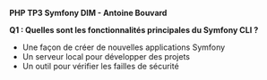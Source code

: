 **PHP TP3 Symfony DIM - Antoine Bouvard**

**Q1 : Quelles sont les fonctionnalités principales du Symfony CLI ?**
- Une façon de créer de nouvelles applications Symfony
- Un serveur local pour développer des projets
- Un outil pour vérifier les failles de sécurité



